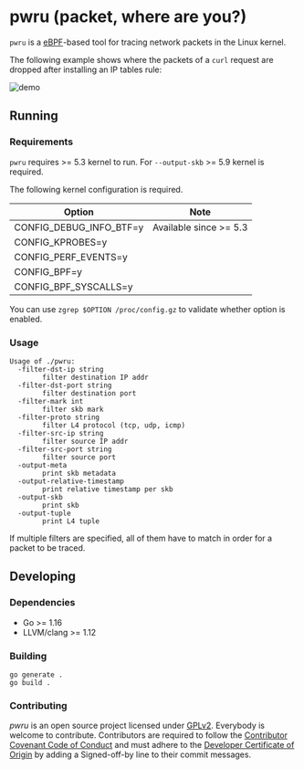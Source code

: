 # pwru (packet, where are you?)

`pwru` is a [eBPF](https://ebpf.io)-based tool for tracing network packets in
the Linux kernel.

The following example shows where the packets of a `curl` request are dropped
after installing an IP tables rule:

![demo](demo.gif)

## Running

### Requirements

`pwru` requires >= 5.3 kernel to run. For `--output-skb` >= 5.9 kernel is required.

The following kernel configuration is required.

|           Option        |        Note            |
| ----------------------- | ---------------------- |
| CONFIG_DEBUG_INFO_BTF=y | Available since >= 5.3 |
| CONFIG_KPROBES=y        |                        |
| CONFIG_PERF_EVENTS=y    |                        |
| CONFIG_BPF=y			  |                        |
| CONFIG_BPF_SYSCALLS=y   |                        |

You can use `zgrep $OPTION /proc/config.gz` to validate whether option is enabled.

### Usage

```
Usage of ./pwru:
  -filter-dst-ip string
        filter destination IP addr
  -filter-dst-port string
        filter destination port
  -filter-mark int
        filter skb mark
  -filter-proto string
        filter L4 protocol (tcp, udp, icmp)
  -filter-src-ip string
        filter source IP addr
  -filter-src-port string
        filter source port
  -output-meta
        print skb metadata
  -output-relative-timestamp
        print relative timestamp per skb
  -output-skb
        print skb
  -output-tuple
        print L4 tuple
```

If multiple filters are specified, all of them have to match in order for a
packet to be traced.

## Developing

### Dependencies

* Go >= 1.16
* LLVM/clang >= 1.12

### Building

```
go generate .
go build .
```

### Contributing

*pwru* is an open source project licensed under [GPLv2](LICENSE). Everybody is
welcome to contribute. Contributors are required to follow the
[Contributor Covenant Code of Conduct](https://www.contributor-covenant.org/version/1/4/code-of-conduct/)
and must adhere to the [Developer Certificate of Origin](https://developercertificate.org/)
by adding a Signed-off-by line to their commit messages.
